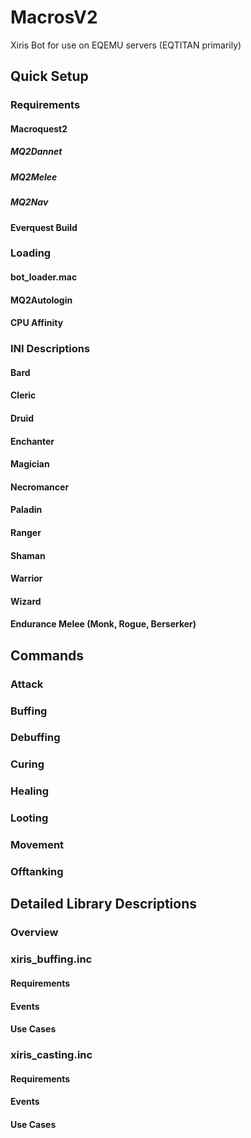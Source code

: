# MacrosV2
Xiris Bot for use on EQEMU servers (EQTITAN primarily)

## Quick Setup
### Requirements
#### Macroquest2
##### MQ2Dannet
##### MQ2Melee
##### MQ2Nav
#### Everquest Build

### Loading
#### bot_loader.mac
#### MQ2Autologin
#### CPU Affinity
### INI Descriptions
#### Bard
#### Cleric
#### Druid
#### Enchanter
#### Magician
#### Necromancer
#### Paladin
#### Ranger
#### Shaman
#### Warrior
#### Wizard
#### Endurance Melee (Monk, Rogue, Berserker)


## Commands
### Attack
### Buffing
### Debuffing
### Curing
### Healing
### Looting
### Movement
### Offtanking

## Detailed Library Descriptions
### Overview

### xiris_buffing.inc
#### Requirements
#### Events
#### Use Cases

### xiris_casting.inc
#### Requirements
#### Events
#### Use Cases
